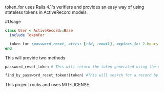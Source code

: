 token_for uses Rails 4.1's verifiers and provides an easy way of using stateless tokens in ActiveRecord models.

#Usage

```ruby
class User < ActiveRecord::Base
  include TokenFor

  token_for :password_reset, attrs: [:id, :email], expires_in: 2.hours
end
```
This will provide two methods
```ruby
password_reset_token # This will return the token generated using the specified attributes and expires_in time (which is optional)
```

```ruby
find_by_password_reset_token!(token) #This will search for a record by the specified attributes. Returns either a record or nil. If the token has expired it will raise *TokenFor::TokexExpired*.
```

This project rocks and uses MIT-LICENSE.
